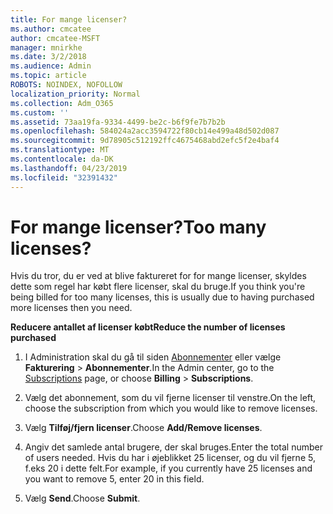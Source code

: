 ```yaml
---
title: For mange licenser?
ms.author: cmcatee
author: cmcatee-MSFT
manager: mnirkhe
ms.date: 3/2/2018
ms.audience: Admin
ms.topic: article
ROBOTS: NOINDEX, NOFOLLOW
localization_priority: Normal
ms.collection: Adm_O365
ms.custom: ''
ms.assetid: 73aa19fa-9334-4499-be2c-b6f9fe7b7b2b
ms.openlocfilehash: 584024a2acc3594722f80cb14e499a48d502d087
ms.sourcegitcommit: 9d78905c512192ffc4675468abd2efc5f2e4baf4
ms.translationtype: MT
ms.contentlocale: da-DK
ms.lasthandoff: 04/23/2019
ms.locfileid: "32391432"
---
```

# <a name="too-many-licenses"></a><span data-ttu-id="cf0b0-102">For mange licenser?</span><span class="sxs-lookup"><span data-stu-id="cf0b0-102">Too many licenses?</span></span>

<span data-ttu-id="cf0b0-103">Hvis du tror, du er ved at blive faktureret for for mange licenser, skyldes dette som regel har købt flere licenser, skal du bruge.</span><span class="sxs-lookup"><span data-stu-id="cf0b0-103">If you think you're being billed for too many licenses, this is usually due to having purchased more licenses then you need.</span></span>
  
 <span data-ttu-id="cf0b0-104">**Reducere antallet af licenser købt**</span><span class="sxs-lookup"><span data-stu-id="cf0b0-104">**Reduce the number of licenses purchased**</span></span>
  
1. <span data-ttu-id="cf0b0-105">I Administration skal du gå til siden [Abonnementer](https://go.microsoft.com/fwlink/p/?linkid=842054) eller vælge **Fakturering** \> **Abonnementer**.</span><span class="sxs-lookup"><span data-stu-id="cf0b0-105">In the Admin center, go to the [Subscriptions](https://go.microsoft.com/fwlink/p/?linkid=842054) page, or choose **Billing** \> **Subscriptions**.</span></span>
    
2. <span data-ttu-id="cf0b0-106">Vælg det abonnement, som du vil fjerne licenser til venstre.</span><span class="sxs-lookup"><span data-stu-id="cf0b0-106">On the left, choose the subscription from which you would like to remove licenses.</span></span>
    
3. <span data-ttu-id="cf0b0-107">Vælg **Tilføj/fjern licenser**.</span><span class="sxs-lookup"><span data-stu-id="cf0b0-107">Choose **Add/Remove licenses**.</span></span>
    
4. <span data-ttu-id="cf0b0-108">Angiv det samlede antal brugere, der skal bruges.</span><span class="sxs-lookup"><span data-stu-id="cf0b0-108">Enter the total number of users needed.</span></span> <span data-ttu-id="cf0b0-109">Hvis du har i øjeblikket 25 licenser, og du vil fjerne 5, f.eks 20 i dette felt.</span><span class="sxs-lookup"><span data-stu-id="cf0b0-109">For example, if you currently have 25 licenses and you want to remove 5, enter 20 in this field.</span></span>
    
5. <span data-ttu-id="cf0b0-110">Vælg **Send**.</span><span class="sxs-lookup"><span data-stu-id="cf0b0-110">Choose **Submit**.</span></span>
    

